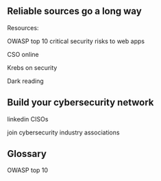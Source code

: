 <h2>Reliable sources go a long way</h2>

Resources: 

OWASP top 10 critical security risks to web apps

CSO online

Krebs on security

Dark reading

<h2>Build your cybersecurity network</h2>

linkedin CISOs

join cybersecurity industry associations

<h2>Glossary</h2>

OWASP top 10